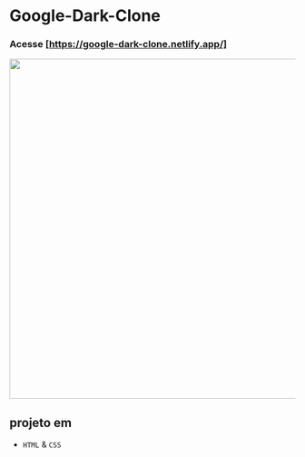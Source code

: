 # Google-Dark-Clone

### Acesse [https://google-dark-clone.netlify.app/]

<div align= center>
  <img src="https://user-images.githubusercontent.com/75847604/189362703-9124a885-333d-4cac-807a-8a9293e20229.png" width=600 />
</div>

## projeto em

- `HTML` & `CSS`
